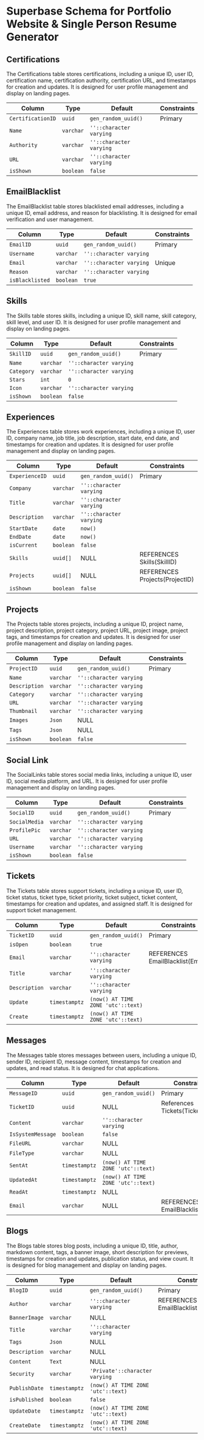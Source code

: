 # Superbase Schema for Portfolio Website & Single Person Resume Generator

## Certifications
The Certifications table stores certifications, including a unique ID, user ID, certification name, certification authority, certification URL, and timestamps for creation and updates. It is designed for user profile management and display on landing pages.

| Column | Type | Default | Constraints |
| --- | --- | --- | --- |
| `CertificationID` | `uuid` | `gen_random_uuid()` | Primary |
| `Name` | `varchar` | `''::character varying` |
| `Authority` | `varchar` | `''::character varying` |
| `URL` | `varchar` | `''::character varying` |
| `isShown` | `boolean` | `false` |

## EmailBlacklist
The EmailBlacklist table stores blacklisted email addresses, including a unique ID, email address, and reason for blacklisting. It is designed for email verification and user management.

| Column | Type | Default | Constraints |
| --- | --- | --- | --- |
| `EmailID` | `uuid` | `gen_random_uuid()` | Primary |
| `Username` | `varchar` | `''::character varying` |
| `Email` | `varchar` | `''::character varying` | Unique |
| `Reason` | `varchar` | `''::character varying` |
| `isBlacklisted` | `boolean` | `true` |

## Skills
The Skills table stores skills, including a unique ID, skill name, skill category, skill level, and user ID. It is designed for user profile management and display on landing pages.

| Column | Type | Default | Constraints |
| --- | --- | --- | --- |
| `SkillID` | `uuid` | `gen_random_uuid()` | Primary |
| `Name` | `varchar` | `''::character varying` |
| `Category` | `varchar` | `''::character varying` |
| `Stars` | `int` | `0` |
| `Icon` | `varchar` | `''::character varying` |
| `isShown` | `boolean` | `false` |

## Experiences
The Experiences table stores work experiences, including a unique ID, user ID, company name, job title, job description, start date, end date, and timestamps for creation and updates. It is designed for user profile management and display on landing pages.

| Column | Type | Default | Constraints |
| --- | --- | --- | --- |
| `ExperienceID` | `uuid` | `gen_random_uuid()` | Primary |
| `Company` | `varchar` | `''::character varying` |
| `Title` | `varchar` | `''::character varying` |
| `Description` | `varchar` | `''::character varying` |
| `StartDate` | `date` | `now()` |
| `EndDate` | `date` | `now()` |
| `isCurrent` | `boolean` | `false` |
| `Skills` | `uuid[]` | NULL | REFERENCES Skills(SkillID) |
| `Projects` | `uuid[]` | NULL | REFERENCES Projects(ProjectID) |
| `isShown` | `boolean` | `false` |

## Projects
The Projects table stores projects, including a unique ID, project name, project description, project category, project URL, project image, project tags, and timestamps for creation and updates. It is designed for user profile management and display on landing pages.

| Column | Type | Default | Constraints |
| --- | --- | --- | --- |
| `ProjectID` | `uuid` | `gen_random_uuid()` | Primary |
| `Name` | `varchar` | `''::character varying` |
| `Description` | `varchar` | `''::character varying` |
| `Category` | `varchar` | `''::character varying` |
| `URL` | `varchar` | `''::character varying` |
| `Thumbnail` | `varchar` | `''::character varying` |
| `Images` | `Json` | NULL |
| `Tags` | `Json` | NULL |
| `isShown` | `boolean` | `false` |

## Social Link
The SocialLinks table stores social media links, including a unique ID, user ID, social media platform, and URL. It is designed for user profile management and display on landing pages.

| Column | Type | Default | Constraints |
| --- | --- | --- | --- |
| `SocialID` | `uuid` | `gen_random_uuid()` | Primary |
| `SocialMedia` | `varchar` | `''::character varying` |
| `ProfilePic` | `varchar` | `''::character varying` |
| `URL` | `varchar` | `''::character varying` |
| `Username` | `varchar` | `''::character varying` |
| `isShown` | `boolean` | `false` |

## Tickets
The Tickets table stores support tickets, including a unique ID, user ID, ticket status, ticket type, ticket priority, ticket subject, ticket content, timestamps for creation and updates, and assigned staff. It is designed for support ticket management.

| Column | Type | Default | Constraints |
| --- | --- | --- | --- |
| `TicketID` | `uuid` | `gen_random_uuid()` | Primary |
| `isOpen` | `boolean` | `true` |
| `Email` | `varchar` | `''::character varying` | REFERENCES EmailBlacklist(Email) |
| `Title` | `varchar` | `''::character varying` |
| `Description` | `varchar` | `''::character varying` |
| `Update` | `timestamptz` | `(now() AT TIME ZONE 'utc'::text)` |
| `Create` | `timestamptz` | `(now() AT TIME ZONE 'utc'::text)` |

## Messages
The Messages table stores messages between users, including a unique ID, sender ID, recipient ID, message content, timestamps for creation and updates, and read status. It is designed for chat applications.

| Column | Type | Default | Constraints |
| --- | --- | --- | --- |
| `MessageID` | `uuid` | `gen_random_uuid()` | Primary |
| `TicketID` | `uuid` | NULL | References Tickets(TicketID) |
| `Content` | `varchar` | `''::character varying` |
| `IsSystemMessage` | `boolean` | `false` |
| `FileURL` | `varchar` | NULL |
| `FileType` | `varchar` | NULL |
| `SentAt` | `timestamptz` | `(now() AT TIME ZONE 'utc'::text)` |
| `UpdatedAt` | `timestamptz` | `(now() AT TIME ZONE 'utc'::text)` |
| `ReadAt` | `timestamptz` | NULL |
| `Email` | `varchar` | NULL | REFERENCES EmailBlacklist(Email) |

## Blogs
The Blogs table stores blog posts, including a unique ID, title, author, markdown content, tags, a banner image, short description for previews, timestamps for creation and updates, publication status, and view count. It is designed for blog management and display on landing pages.

| Column | Type | Default | Constraints |
| --- | --- | --- | --- |
| `BlogID` | `uuid` | `gen_random_uuid()` | Primary |
| `Author` | `varchar` | `''::character varying` | REFERENCES EmailBlacklist(Username) |
| `BannerImage` | `varchar` | NULL |
| `Title` | `varchar` | `''::character varying` |
| `Tags` | `Json` | NULL |
| `Description` | `varchar` | NULL |
| `Content` | `Text` | NULL |
| `Security` | `varchar` | `'Private'::character varying` |
| `PublishDate` | `timestamptz` | `(now() AT TIME ZONE 'utc'::text)` |
| `isPublished` | `boolean` | `false` |
| `UpdateDate` | `timestamptz` | `(now() AT TIME ZONE 'utc'::text)` |
| `CreateDate` | `timestamptz` | `(now() AT TIME ZONE 'utc'::text)` |
